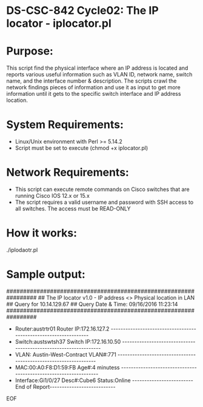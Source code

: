 # DS-CSC-842 Cycle02: The IP locator - iplocator.pl

# Purpose:
This script find the physical interface where an IP address is located and reports various useful information such as VLAN ID, network name, switch name, and the interface number & description. 
The scripts crawl the network findings pieces of information and use it as input to get more information until it gets to the specific switch interface and IP address location. 

# System Requirements: 
- Linux/Unix environment with Perl >= 5.14.2
- Script must be set to execute (chmod +x iplocator.pl)

# Network Requirements:
- This script can execute remote commands on Cisco switches that are running Cisco IOS 12.x or 15.x
- The script requires a valid username and password with SSH access to all switches. The access must be READ-ONLY

# How it works: 
./iplodaotr.pl <IPv4 address>

# Sample output:
\#################################################################
\##	The IP locator v1.0 - IP address <> Physical location in LAN
\##				        Query for 10.14.129.67 
\##		      Query Date & Time: 09/16/2016 11:23:14
\#################################################################
- Router:austrtr01 Router 		IP:172.16.127.2
\-----------------------------------------------------------------
- Switch:austswtsh37 Switch 	IP:172.16.10.50
\-----------------------------------------------------------------
- VLAN: Austin-West-Contract 	VLAN#:771
\-----------------------------------------------------------------
- MAC:00:A0:F8:D1:59:FB 		Age#:4 minutess
\-----------------------------------------------------------------
- Interface:Gi1/0/27 Desc#:Cube6 Status:Online
\-------------------------End of Report---------------------------

EOF

